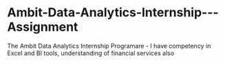# Ambit-Data-Analytics-Internship---Assignment
 The Ambit Data Analytics Internship Programare - I have competency in Excel and BI tools, understanding of financial services also 
